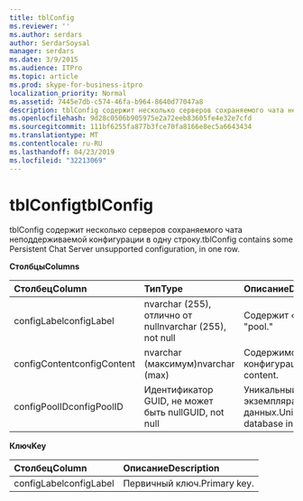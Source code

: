 ```yaml
---
title: tblConfig
ms.reviewer: ''
ms.author: serdars
author: SerdarSoysal
manager: serdars
ms.date: 3/9/2015
ms.audience: ITPro
ms.topic: article
ms.prod: skype-for-business-itpro
localization_priority: Normal
ms.assetid: 7445e7db-c574-46fa-b964-8640d77047a8
description: tblConfig содержит несколько серверов сохраняемого чата неподдерживаемой конфигурации в одну строку.
ms.openlocfilehash: 9d28c0506b905975e2a72eeb83605fe4e32e7cfd
ms.sourcegitcommit: 111bf6255fa877b3fce70fa8166e8ec5a6643434
ms.translationtype: MT
ms.contentlocale: ru-RU
ms.lasthandoff: 04/23/2019
ms.locfileid: "32213069"
---
```

# <a name="tblconfig"></a><span data-ttu-id="f8bb3-103">tblConfig</span><span class="sxs-lookup"><span data-stu-id="f8bb3-103">tblConfig</span></span>
 
<span data-ttu-id="f8bb3-104">tblConfig содержит несколько серверов сохраняемого чата неподдерживаемой конфигурации в одну строку.</span><span class="sxs-lookup"><span data-stu-id="f8bb3-104">tblConfig contains some Persistent Chat Server unsupported configuration, in one row.</span></span>
  
<span data-ttu-id="f8bb3-105">**Столбцы**</span><span class="sxs-lookup"><span data-stu-id="f8bb3-105">**Columns**</span></span>

|<span data-ttu-id="f8bb3-106">**Столбец**</span><span class="sxs-lookup"><span data-stu-id="f8bb3-106">**Column**</span></span>|<span data-ttu-id="f8bb3-107">**Тип**</span><span class="sxs-lookup"><span data-stu-id="f8bb3-107">**Type**</span></span>|<span data-ttu-id="f8bb3-108">**Описание**</span><span class="sxs-lookup"><span data-stu-id="f8bb3-108">**Description**</span></span>|
|:-----|:-----|:-----|
|<span data-ttu-id="f8bb3-109">configLabel</span><span class="sxs-lookup"><span data-stu-id="f8bb3-109">configLabel</span></span>  <br/> |<span data-ttu-id="f8bb3-110">nvarchar (255), отлично от null</span><span class="sxs-lookup"><span data-stu-id="f8bb3-110">nvarchar (255), not null</span></span>  <br/> |<span data-ttu-id="f8bb3-111">Содержит «pool».</span><span class="sxs-lookup"><span data-stu-id="f8bb3-111">Contains "pool."</span></span>  <br/> |
|<span data-ttu-id="f8bb3-112">configContent</span><span class="sxs-lookup"><span data-stu-id="f8bb3-112">configContent</span></span>  <br/> |<span data-ttu-id="f8bb3-113">nvarchar (максимум)</span><span class="sxs-lookup"><span data-stu-id="f8bb3-113">nvarchar (max)</span></span>  <br/> |<span data-ttu-id="f8bb3-114">Содержимое конфигурации.</span><span class="sxs-lookup"><span data-stu-id="f8bb3-114">Configuration content.</span></span>  <br/> |
|<span data-ttu-id="f8bb3-115">configPoolID</span><span class="sxs-lookup"><span data-stu-id="f8bb3-115">configPoolID</span></span>  <br/> |<span data-ttu-id="f8bb3-116">Идентификатор GUID, не может быть null</span><span class="sxs-lookup"><span data-stu-id="f8bb3-116">GUID, not null</span></span>  <br/> |<span data-ttu-id="f8bb3-117">Уникальный идентификатор экземпляра базы данных.</span><span class="sxs-lookup"><span data-stu-id="f8bb3-117">Unique ID of the database instance.</span></span>  <br/> |
   
<span data-ttu-id="f8bb3-118">**Ключ**</span><span class="sxs-lookup"><span data-stu-id="f8bb3-118">**Key**</span></span>

|<span data-ttu-id="f8bb3-119">**Столбец**</span><span class="sxs-lookup"><span data-stu-id="f8bb3-119">**Column**</span></span>|<span data-ttu-id="f8bb3-120">**Описание**</span><span class="sxs-lookup"><span data-stu-id="f8bb3-120">**Description**</span></span>|
|:-----|:-----|
|<span data-ttu-id="f8bb3-121">configLabel</span><span class="sxs-lookup"><span data-stu-id="f8bb3-121">configLabel</span></span>  <br/> |<span data-ttu-id="f8bb3-122">Первичный ключ.</span><span class="sxs-lookup"><span data-stu-id="f8bb3-122">Primary key.</span></span>  <br/> |
   

